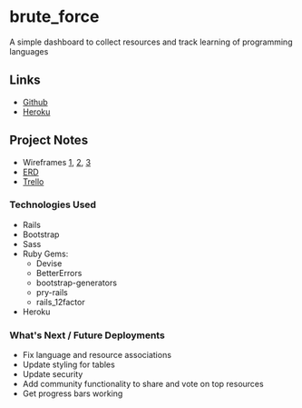 # brute_force
A simple dashboard to collect resources and track learning of
programming languages

## Links
* [Github](https://github.com/jrc00/brute_force)
* [Heroku](https://protected-shelf-6507.herokuapp.com/)

## Project Notes
* Wireframes [1](https://drive.google.com/file/d/0B7VisA2q3bJlY0drYlY0aWEtcm8/view?usp=sharing),
[2](https://drive.google.com/file/d/0B7VisA2q3bJlT2FtdDlRN2tnSHM/view?usp=sharing),
[3](https://drive.google.com/file/d/0B7VisA2q3bJlQUw3dG9YeGl5S2s/view?usp=sharing)
* [ERD](https://drive.google.com/file/d/0B7VisA2q3bJlTGM4TENjOWltNUU/view)
* [Trello](https://trello.com/b/fhmW6E4Q)

### Technologies Used
* Rails
* Bootstrap
* Sass
* Ruby Gems:
  - Devise
  - BetterErrors
  - bootstrap-generators
  - pry-rails
  - rails_12factor
* Heroku

### What's Next / Future Deployments
* Fix language and resource associations
* Update styling for tables
* Update security
* Add community functionality to share and vote on top resources
* Get progress bars working

